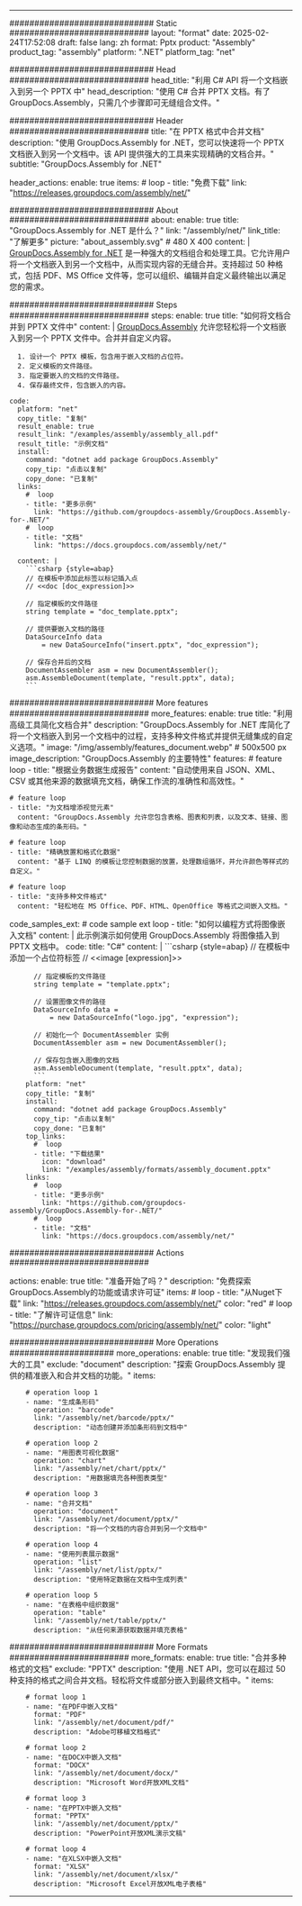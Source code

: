 



---
############################# Static ############################
layout: "format"
date:  2025-02-24T17:52:08
draft: false
lang: zh
format: Pptx
product: "Assembly"
product_tag: "assembly"
platform: ".NET"
platform_tag: "net"

############################# Head ############################
head_title: "利用 C# API 将一个文档嵌入到另一个 PPTX 中"
head_description: "使用 C# 合并 PPTX 文档。有了 GroupDocs.Assembly，只需几个步骤即可无缝组合文件。"

############################# Header ############################
title: "在 PPTX 格式中合并文档" 
description: "使用 GroupDocs.Assembly for .NET，您可以快速将一个 PPTX 文档嵌入到另一个文档中。该 API 提供强大的工具来实现精确的文档合并。"
subtitle: "GroupDocs.Assembly for .NET" 

header_actions:
  enable: true
  items:
    #  loop
    - title: "免费下载"
      link: "https://releases.groupdocs.com/assembly/net/"
      
############################# About ############################
about:
    enable: true
    title: "GroupDocs.Assembly for .NET 是什么？"
    link: "/assembly/net/"
    link_title: "了解更多"
    picture: "about_assembly.svg" # 480 X 400
    content: |
       [GroupDocs.Assembly for .NET](/assembly/net/) 是一种强大的文档组合和处理工具。它允许用户将一个文档嵌入到另一个文档中，从而实现内容的无缝合并。支持超过 50 种格式，包括 PDF、MS Office 文件等，您可以组织、编辑并自定义最终输出以满足您的需求。

############################# Steps ############################
steps:
    enable: true
    title: "如何将文档合并到 PPTX 文件中"
    content: |
      [GroupDocs.Assembly](/assembly/net/) 允许您轻松将一个文档嵌入到另一个 PPTX 文件中。合并并自定义内容。
      
      1. 设计一个 PPTX 模板，包含用于嵌入文档的占位符。
      2. 定义模板的文件路径。
      3. 指定要嵌入的文档的文件路径。
      4. 保存最终文件，包含嵌入的内容。
   
    code:
      platform: "net"
      copy_title: "复制"
      result_enable: true
      result_link: "/examples/assembly/assembly_all.pdf"
      result_title: "示例文档"
      install:
        command: "dotnet add package GroupDocs.Assembly"
        copy_tip: "点击以复制"
        copy_done: "已复制"
      links:
        #  loop
        - title: "更多示例"
          link: "https://github.com/groupdocs-assembly/GroupDocs.Assembly-for-.NET/"
        #  loop
        - title: "文档"
          link: "https://docs.groupdocs.com/assembly/net/"
          
      content: |
        ```csharp {style=abap}
        // 在模板中添加此标签以标记插入点
        // <<doc [doc_expression]>>

        // 指定模板的文件路径
        string template = "doc_template.pptx";

        // 提供要嵌入文档的路径
        DataSourceInfo data 
            = new DataSourceInfo("insert.pptx", "doc_expression");

        // 保存合并后的文档
        DocumentAssembler asm = new DocumentAssembler();
        asm.AssembleDocument(template, "result.pptx", data);
        ```            

############################# More features ############################
more_features:
  enable: true
  title: "利用高级工具简化文档合并"
  description: "GroupDocs.Assembly for .NET 库简化了将一个文档嵌入到另一个文档中的过程，支持多种文件格式并提供无缝集成的自定义选项。"
  image: "/img/assembly/features_document.webp" # 500x500 px
  image_description: "GroupDocs.Assembly 的主要特性"
  features:
    # feature loop
    - title: "根据业务数据生成报告"
      content: "自动使用来自 JSON、XML、CSV 或其他来源的数据填充文档，确保工作流的准确性和高效性。"

    # feature loop
    - title: "为文档增添视觉元素"
      content: "GroupDocs.Assembly 允许您包含表格、图表和列表，以及文本、链接、图像和动态生成的条形码。"

    # feature loop
    - title: "精确放置和格式化数据"
      content: "基于 LINQ 的模板让您控制数据的放置，处理数组循环，并允许颜色等样式的自定义。"

    # feature loop
    - title: "支持多种文件格式"
      content: "轻松地在 MS Office、PDF、HTML、OpenOffice 等格式之间嵌入文档。"
      
  code_samples_ext:
    # code sample ext loop
    - title: "如何以编程方式将图像嵌入文档"
      content: |
        此示例演示如何使用 GroupDocs.Assembly 将图像插入到 PPTX 文档中。
      code:
        title: "C#"
        content: |
          ```csharp {style=abap}
          // 在模板中添加一个占位符标签
          // <<image [expression]>>

          // 指定模板的文件路径
          string template = "template.pptx";

          // 设置图像文件的路径
          DataSourceInfo data =
              = new DataSourceInfo("logo.jpg", "expression");

          // 初始化一个 DocumentAssembler 实例
          DocumentAssembler asm = new DocumentAssembler();

          // 保存包含嵌入图像的文档
          asm.AssembleDocument(template, "result.pptx", data);
          ```
        platform: "net"
        copy_title: "复制"
        install:
          command: "dotnet add package GroupDocs.Assembly"
          copy_tip: "点击以复制"
          copy_done: "已复制"
        top_links:
          #  loop
          - title: "下载结果"
            icon: "download"
            link: "/examples/assembly/formats/assembly_document.pptx"
        links:
          #  loop
          - title: "更多示例"
            link: "https://github.com/groupdocs-assembly/GroupDocs.Assembly-for-.NET/"
          #  loop
          - title: "文档"
            link: "https://docs.groupdocs.com/assembly/net/"
            

            


############################# Actions ############################

actions:
  enable: true
  title: "准备开始了吗？"
  description: "免费探索GroupDocs.Assembly的功能或请求许可证"
  items:
    #  loop
    - title: "从Nuget下载"
      link: "https://releases.groupdocs.com/assembly/net/"
      color: "red"
        #  loop
    - title: "了解许可证信息"
      link: "https://purchase.groupdocs.com/pricing/assembly/net/"
      color: "light"


############################# More Operations #####################
more_operations:
    enable: true
    title: "发现我们强大的工具"
    exclude: "document"
    description: "探索 GroupDocs.Assembly 提供的精准嵌入和合并文档的功能。"
    items: 
          
        # operation loop 1
        - name: "生成条形码"
          operation: "barcode"
          link: "/assembly/net/barcode/pptx/"
          description: "动态创建并添加条形码到文档中"

        # operation loop 2
        - name: "用图表可视化数据"
          operation: "chart"
          link: "/assembly/net/chart/pptx/"
          description: "用数据填充各种图表类型"

        # operation loop 3
        - name: "合并文档"
          operation: "document"
          link: "/assembly/net/document/pptx/"
          description: "将一个文档的内容合并到另一个文档中"

        # operation loop 4
        - name: "使用列表展示数据"
          operation: "list"
          link: "/assembly/net/list/pptx/"
          description: "使用特定数据在文档中生成列表"

        # operation loop 5
        - name: "在表格中组织数据"
          operation: "table"
          link: "/assembly/net/table/pptx/"
          description: "从任何来源获取数据并填充表格"
         
          
############################# More Formats ########################
more_formats:
    enable: true
    title: "合并多种格式的文档"
    exclude: "PPTX"
    description: "使用 .NET API，您可以在超过 50 种支持的格式之间合并文档。轻松将文件或部分嵌入到最终文档中。"
    items: 
          
        # format loop 1
        - name: "在PDF中嵌入文档"
          format: "PDF"
          link: "/assembly/net/document/pdf/"
          description: "Adobe可移植文档格式"
          
        # format loop 2
        - name: "在DOCX中嵌入文档"
          format: "DOCX"
          link: "/assembly/net/document/docx/"
          description: "Microsoft Word开放XML文档"
          
        # format loop 3
        - name: "在PPTX中嵌入文档"
          format: "PPTX"
          link: "/assembly/net/document/pptx/"
          description: "PowerPoint开放XML演示文稿"
          
        # format loop 4
        - name: "在XLSX中嵌入文档"
          format: "XLSX"
          link: "/assembly/net/document/xlsx/"
          description: "Microsoft Excel开放XML电子表格"


          

---